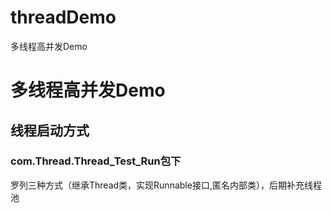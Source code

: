 # threadDemo
多线程高并发Demo
# 多线程高并发Demo

## 线程启动方式
### com.Thread.Thread_Test_Run包下
罗列三种方式（继承Thread类，实现Runnable接口,匿名内部类），后期补充线程池
